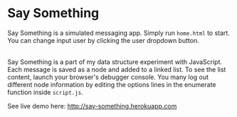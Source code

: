 Say Something
=============

Say Something is a simulated messaging app. Simply run ```home.html``` to start. You can change input user by clicking the user dropdown button.  
<br>

Say Something is a part of my data structure experiment with JavaScript. Each message is saved as a node and added to a linked list. To see the list content, launch your browser's debugger console. You many log out different node information by editing the options lines in the enumerate function inside ```script.js```.  

See live demo here: http://say-something.herokuapp.com
<br>
<br>
